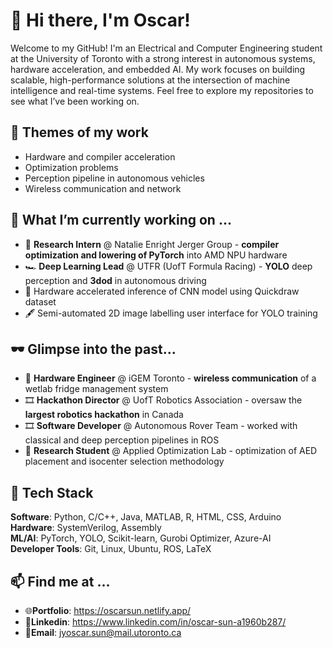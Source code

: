 # 👋 Hi there, I'm Oscar! 

Welcome to my GitHub! I'm an Electrical and Computer Engineering student at the University of Toronto with a strong interest in autonomous systems, hardware acceleration, and embedded AI. My work focuses on building scalable, high-performance solutions at the intersection of machine intelligence and real-time systems. Feel free to explore my repositories to see what I’ve been working on.

## 💬 Themes of my work
* Hardware and compiler acceleration
* Optimization problems
* Perception pipeline in autonomous vehicles
* Wireless communication and network

## 🔭 What I’m currently working on ...
* 💽 **Research Intern** @ Natalie Enright Jerger Group - **compiler optimization and lowering of PyTorch** into AMD NPU hardware
* 🏎️ **Deep Learning Lead** @ UTFR (UofT Formula Racing) - **YOLO** deep perception and **3dod** in autonomous driving
* 🎨 Hardware accelerated inference of CNN model using Quickdraw dataset
* 🖋️ Semi-automated 2D image labelling user interface for YOLO training

## 🕶️ Glimpse into the past...
* 🛜 **Hardware Engineer** @ iGEM Toronto - **wireless communication** of a wetlab fridge management system
* 🎞️ **Hackathon Director** @ UofT Robotics Association - oversaw the **largest robotics hackathon** in Canada
* 🎞️ **Software Developer** @ Autonomous Rover Team - worked with classical and deep perception pipelines in ROS
* 💊 **Research Student** @ Applied Optimization Lab - optimization of AED placement and isocenter selection methodology

## 🧰 Tech Stack
**Software**: Python, C/C++, Java, MATLAB, R, HTML, CSS, Arduino  
**Hardware**: SystemVerilog, Assembly  
**ML/AI**: PyTorch, YOLO, Scikit-learn, Gurobi Optimizer, Azure-AI  
**Developer Tools**: Git, Linux, Ubuntu, ROS, LaTeX

## 📫 Find me at ...
* 🌐**Portfolio**: https://oscarsun.netlify.app/
* 📨**Linkedin**: https://www.linkedin.com/in/oscar-sun-a1960b287/
* 📮**Email**: jyoscar.sun@mail.utoronto.ca

<!--
**Jyoscarsun/Jyoscarsun** is a ✨ _special_ ✨ repository because its `README.md` (this file) appears on your GitHub profile.

Here are some ideas to get you started:

- 🔭 I’m currently working on ...
- 🌱 I’m currently learning ...
- 👯 I’m looking to collaborate on ...
- 🤔 I’m looking for help with ...
- 💬 Ask me about ...
- 📫 How to reach me: ...
- 😄 Pronouns: ...
- ⚡ Fun fact: ...
-->
